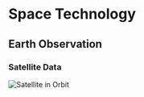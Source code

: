 # Space Technology
## Earth Observation
### Satellite Data
![Satellite in Orbit](https://mgiss.co.uk/wp-content/uploads/2022/08/geospatial-768x509.jpg)
